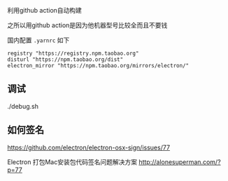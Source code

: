 利用github action自动构建

之所以用github action是因为他机器型号比较全而且不要钱

国内配置 `.yarnrc` 如下

```
registry "https://registry.npm.taobao.org"
disturl "https://npm.taobao.org/dist"
electron_mirror "https://npm.taobao.org/mirrors/electron/"
```


## 调试

./debug.sh

## 如何签名

https://github.com/electron/electron-osx-sign/issues/77


Electron 打包Mac安装包代码签名问题解决方案
http://alonesuperman.com/?p=77
